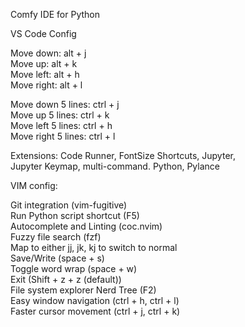 Comfy IDE for Python <br>

 VS Code Config 
 
Move down: alt + j <br>
Move up: alt + k <br>
Move left: alt + h <br>
Move right: alt + l <br>

Move down 5 lines: ctrl + j <br> 
Move up 5 lines: ctrl + k <br>
Move left 5 lines: ctrl + h <br>
Move right 5 lines: ctrl + l <br>

Extensions:
Code Runner, FontSize Shortcuts, Jupyter, <br>
Jupyter Keymap, multi-command. Python, Pylance

VIM config: <br>

Git integration (vim-fugitive)<br>
Run Python script shortcut (F5) <br>
Autocomplete and Linting (coc.nvim)<br>
Fuzzy file search  (fzf)<br>
Map <ESC> to either jj, jk, kj to switch to normal<br>
Save/Write (space + s)<br>
Toggle word wrap (space + w)<br>
Exit (Shift + z + z (default))<br>
File system explorer Nerd Tree (F2)<br>
Easy window navigation (ctrl + h, ctrl + l)<br>
Faster cursor movement (ctrl + j, ctrl + k)<br>

  
